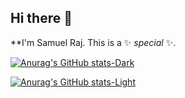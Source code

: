 ## Hi there 👋
**I'm Samuel Raj. This is a ✨ _special_ ✨.
<!--
[![Anurag's GitHub stats](https://github-readme-stats.vercel.app/api?username=samuelraj-dev)](https://github.com/samuelraj-dev/)
![Anurag's GitHub stats](https://github-readme-stats.vercel.app/api?username=samuelraj-dev&hide=contribs,prs)
![Anurag's GitHub stats](https://github-readme-stats.vercel.app/api?username=samuelraj-dev&show=reviews,discussions_started,discussions_answered,prs_merged,prs_merged_percentage)
![Anurag's GitHub stats](https://github-readme-stats.vercel.app/api?username=samuelraj-dev&show_icons=true)
![Anurag's GitHub stats](https://github-readme-stats.vercel.app/api?username=samuelraj-dev&show_icons=true&theme=radical)
![Anurag's GitHub stats](https://github-readme-stats.vercel.app/api?username=samuelraj-dev&show_icons=true&theme=transparent)
![Anurag's GitHub stats](https://github-readme-stats.vercel.app/api?username=samuelraj-dev&show_icons=true&bg_color=00000000)
-->
[![Anurag's GitHub stats-Dark](https://github-readme-stats.vercel.app/api?username=samuelraj-dev&show_icons=true&theme=dark#gh-dark-mode-only)](https://github.com/anuraghazra/github-readme-stats#gh-dark-mode-only)

[![Anurag's GitHub stats-Light](https://github-readme-stats.vercel.app/api?username=samuelraj-dev&show_icons=true&theme=default#gh-light-mode-only)](https://github.com/anuraghazra/github-readme-stats#gh-light-mode-only)

<!--
Here are some ideas to get you started:

- 🔭 I’m currently working on ...
- 🌱 I’m currently learning ...
- 👯 I’m looking to collaborate on ...
- 🤔 I’m looking for help with ...
- 💬 Ask me about ...
- 📫 How to reach me: ...
- 😄 Pronouns: ...
- ⚡ Fun fact: ...
-->
